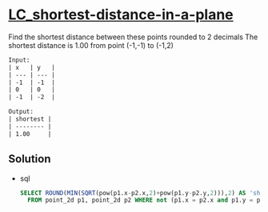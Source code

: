 # [LC_shortest-distance-in-a-plane](https://leetcode.com/problems/shortest-distance-in-a-plane)

Find the shortest distance between these points rounded to 2 decimals
The shortest distance is 1.00 from point (-1,-1) to (-1,2)

```txt
Input: 
| x   | y   |
| --- | --- |
| -1  | -1  |
| 0   | 0   |
| -1  | -2  |

Output:
| shortest |
| -------- |
| 1.00     |
```

## Solution

* sql

  ```sql
  SELECT ROUND(MIN(SQRT(pow(p1.x-p2.x,2)+pow(p1.y-p2.y,2))),2) AS 'shortest'
    FROM point_2d p1, point_2d p2 WHERE not (p1.x = p2.x and p1.y = p2.y)
  ```
